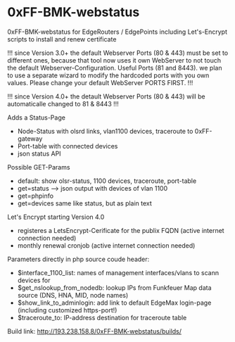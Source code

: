 # 0xFF-BMK-webstatus
0xFF-BMK-webstatus for EdgeRouters / EdgePoints
including Let's-Encrypt scripts to install and renew certificate

!!! since Version 3.0+ the default Webserver Ports (80 & 443) must be set to different ones, because that tool now uses it own WebServer to not touch the default Webserver-Configuration. Useful Ports (81 and 8443). we plan to use a separate wizard to modify the hardcoded ports with you own values. Please change your default WebServer PORTS FIRST. !!!

!!! since Version 4.0+ the detault Webserver Ports (80 & 443) will be automaticalle changed to 81 & 8443 !!!

Adds a Status-Page
- Node-Status with olsrd links, vlan1100 devices, traceroute to 0xFF-gateway
- Port-table with connected devices
- json status API

Possible GET-Params
- default: show olsr-status, 1100 devices, traceroute, port-table
- get=status --> json output with devices of vlan 1100
- get=phpinfo
- get=devices same like status, but as plain text

Let's Encrypt starting Version 4.0
- registeres a LetsEncrypt-Cerificate for the publix FQDN (active internet connection needed)
- monthly renewal cronjob (active internet connection needed)

Parameters directly in php source coude header:
- $interface_1100_list: names of management interfaces/vlans to scann devices for
- $get_nslookup_from_nodedb: lookup IPs from Funkfeuer Map data source (DNS, HNA, MID, node names)
- $show_link_to_adminlogin: add link to default EdgeMax login-page (including customized https-port!)
- $traceroute_to: IP-address destination for traceroute table

Build link: http://193.238.158.8/0xFF-BMK-webstatus/builds/
